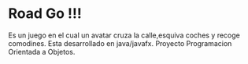 # Road Go !!!
Es un juego en el cual un avatar cruza la calle,esquiva coches y recoge comodines. 
Esta desarrollado en java/javafx. 
Proyecto Programacion Orientada a Objetos.


